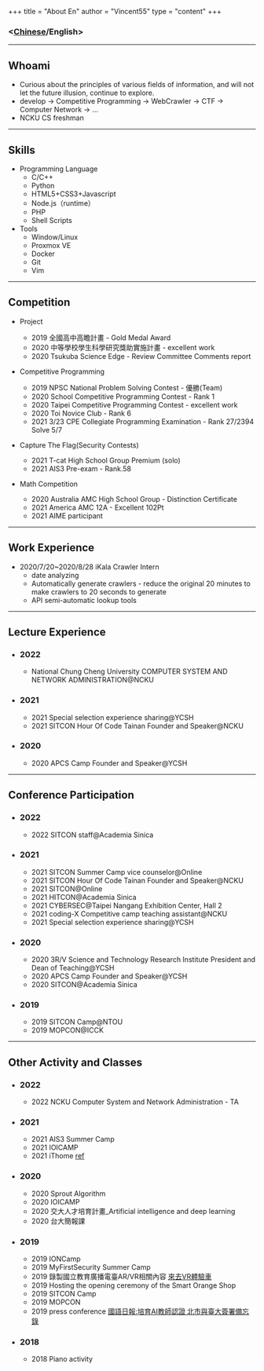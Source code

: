 +++
title = "About En"
author = "Vincent55"
type = "content"
+++



### <[Chinese](/about/)/**English**>

---
## Whoami
- Curious about the principles of various fields of information, and will not let the future illusion, continue to explore.
- develop -> Competitive Programming -> WebCrawler -> CTF -> Computer Network -> ...
- NCKU CS freshman
---

## Skills
- Programming Language
    - C/C++
    - Python
    - HTML5+CSS3+Javascript
    - Node.js（runtime）
    - PHP
    - Shell Scripts
- Tools
    - Window/Linux
    - Proxmox VE
    - Docker
    - Git
    - Vim

---

## Competition

- Project
    - 2019 全國高中高瞻計畫 - Gold Medal Award
    - 2020 中等學校學生科學研究獎助實施計畫 - excellent work
    - 2020 Tsukuba Science Edge - Review Committee Comments report

- Competitive Programming
    - 2019 NPSC National Problem Solving Contest - 優勝(Team)
    - 2020 School Competitive Programming Contest - Rank 1
    - 2020 Taipei Competitive Programming Contest - excellent work
    - 2020 Toi Novice Club - Rank 6
    - 2021 3/23 CPE Collegiate Programming Examination - Rank 27/2394 Solve 5/7

- Capture The Flag(Security Contests)
    - 2021 T-cat High School Group Premium (solo)
    - 2021 AIS3 Pre-exam - Rank.58

- Math Competition
    - 2020 Australia AMC High School Group - Distinction Certificate
    - 2021 America AMC 12A - Excellent 102Pt
    - 2021 AIME participant
    
---
## Work Experience
- 2020/7/20~2020/8/28 iKala Crawler Intern
    -	date analyzing
    -	Automatically generate crawlers - reduce the original 20 minutes to make crawlers to 20 seconds to generate
    -	API semi-automatic lookup tools



---

## Lecture Experience
- ### 2022
    - National Chung Cheng University COMPUTER SYSTEM AND NETWORK ADMINISTRATION@NCKU
- ### 2021 
    - 2021 Special selection experience sharing@YCSH
    - 2021 SITCON Hour Of Code Tainan Founder and Speaker@NCKU
- ### 2020
    - 2020 APCS Camp Founder and Speaker@YCSH


---

## Conference Participation
- ### 2022
    - 2022 SITCON staff@Academia Sinica
- ### 2021 
    - 2021 SITCON Summer Camp vice counselor@Online
    - 2021 SITCON Hour Of Code Tainan Founder and Speaker@NCKU
    - 2021 SITCON@Online
    - 2021 HITCON@Academia Sinica
    - 2021 CYBERSEC@Taipei Nangang Exhibition Center, Hall 2
    - 2021 coding-X Competitive camp teaching assistant@NCKU
    - 2021 Special selection experience sharing@YCSH
- ### 2020
    - 2020 3R/V Science and Technology Research Institute President and Dean of Teaching@YCSH
    - 2020 APCS Camp Founder and Speaker@YCSH
    - 2020 SITCON@Academia Sinica
- ### 2019
    - 2019 SITCON Camp@NTOU
    - 2019 MOPCON@ICCK
---

## Other Activity and Classes
- ### 2022
    - 2022 NCKU Computer System and Network Administration - TA
- ### 2021
    - 2021 AIS3 Summer Camp
    - 2021 IOICAMP
    - 2021 iThome [ref](https://ithelp.ithome.com.tw/users/20134430/ironman/4307)
- ### 2020
    - 2020 Sprout Algorithm
    - 2020 IOICAMP
    - 2020 交大人才培育計畫_Artificial intelligence and deep learning
    - 2020 台大簡報課
- ### 2019
    - 2019 IONCamp
    - 2019 MyFirstSecurity Summer Camp
    - 2019 錄製國立教育廣播電臺AR/VR相關內容 [來去VR體驗車](https://www.ner.gov.tw/program/5a83f4ebc5fd8a01e2df020c/5e0d82131c66c500063e98e0)
    - 2019 Hosting the opening ceremony of the Smart Orange Shop
    - 2019 SITCON Camp
    - 2019 MOPCON
    - 2019 press conference [國語日報:培育AI教師認證 北市與臺大簽署備忘錄](https://www.mdnkids.com/search_content.asp?Serial_NO=%20111631)
- ### 2018
    - 2018 Piano activity
